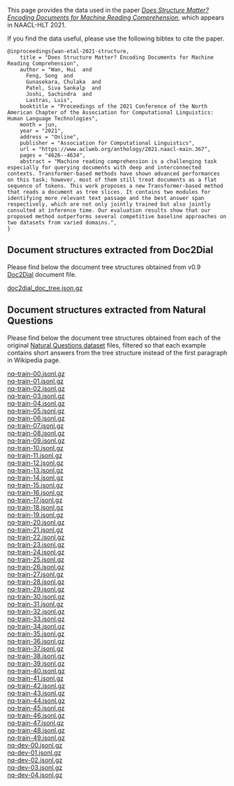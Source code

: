 
This page provides the data used in the paper *[Does Structure Matter? Encoding Documents for Machine Reading Comprehension](https://www.aclweb.org/anthology/2021.naacl-main.367.pdf)*, which appears in NAACL-HLT 2021.

If you find the data useful, please use the following bibtex to cite the paper.
```
@inproceedings{wan-etal-2021-structure,
    title = "Does Structure Matter? Encoding Documents for Machine Reading Comprehension",
    author = "Wan, Hui  and
      Feng, Song  and
      Gunasekara, Chulaka  and
      Patel, Siva Sankalp  and
      Joshi, Sachindra  and
      Lastras, Luis",
    booktitle = "Proceedings of the 2021 Conference of the North American Chapter of the Association for Computational Linguistics: Human Language Technologies",
    month = jun,
    year = "2021",
    address = "Online",
    publisher = "Association for Computational Linguistics",
    url = "https://www.aclweb.org/anthology/2021.naacl-main.367",
    pages = "4626--4634",
    abstract = "Machine reading comprehension is a challenging task especially for querying documents with deep and interconnected contexts. Transformer-based methods have shown advanced performances on this task; however, most of them still treat documents as a flat sequence of tokens. This work proposes a new Transformer-based method that reads a document as tree slices. It contains two modules for identifying more relevant text passage and the best answer span respectively, which are not only jointly trained but also jointly consulted at inference time. Our evaluation results show that our proposed method outperforms several competitive baseline approaches on two datasets from varied domains.",
}
```


## Document structures extracted from Doc2Dial

Please find below the document tree structures obtained from v0.9 [Doc2Dial](https://doc2dial.github.io/) document file.

[doc2dial_doc_tree.json.gz](http://html2struct.github.io/nq_files/doc2dial_doc_tree.json.gz)

## Document structures extracted from Natural Questions
Please find below the document tree structures obtained from each of the original [Natural Questions dataset](https://ai.google.com/research/NaturalQuestions) files, filtered so that each example contains short answers from the tree structure instead of the first paragraph in Wikipedia page.

[nq-train-00.jsonl.gz](http://html2struct.github.io/nq_files/nq-train-00.jsonl.gz) \
[nq-train-01.jsonl.gz](http://html2struct.github.io/nq_files/nq-train-01.jsonl.gz) \
[nq-train-02.jsonl.gz](http://html2struct.github.io/nq_files/nq-train-02.jsonl.gz) \
[nq-train-03.jsonl.gz](http://html2struct.github.io/nq_files/nq-train-03.jsonl.gz) \
[nq-train-04.jsonl.gz](http://html2struct.github.io/nq_files/nq-train-04.jsonl.gz) \
[nq-train-05.jsonl.gz](http://html2struct.github.io/nq_files/nq-train-05.jsonl.gz) \
[nq-train-06.jsonl.gz](http://html2struct.github.io/nq_files/nq-train-06.jsonl.gz) \
[nq-train-07.jsonl.gz](http://html2struct.github.io/nq_files/nq-train-07.jsonl.gz) \
[nq-train-08.jsonl.gz](http://html2struct.github.io/nq_files/nq-train-08.jsonl.gz) \
[nq-train-09.jsonl.gz](http://html2struct.github.io/nq_files/nq-train-09.jsonl.gz) \
[nq-train-10.jsonl.gz](http://html2struct.github.io/nq_files/nq-train-10.jsonl.gz) \
[nq-train-11.jsonl.gz](http://html2struct.github.io/nq_files/nq-train-11.jsonl.gz) \
[nq-train-12.jsonl.gz](http://html2struct.github.io/nq_files/nq-train-12.jsonl.gz) \
[nq-train-13.jsonl.gz](http://html2struct.github.io/nq_files/nq-train-13.jsonl.gz) \
[nq-train-14.jsonl.gz](http://html2struct.github.io/nq_files/nq-train-14.jsonl.gz) \
[nq-train-15.jsonl.gz](http://html2struct.github.io/nq_files/nq-train-15.jsonl.gz) \
[nq-train-16.jsonl.gz](http://html2struct.github.io/nq_files/nq-train-16.jsonl.gz) \
[nq-train-17.jsonl.gz](http://html2struct.github.io/nq_files/nq-train-17.jsonl.gz) \
[nq-train-18.jsonl.gz](http://html2struct.github.io/nq_files/nq-train-18.jsonl.gz) \
[nq-train-19.jsonl.gz](http://html2struct.github.io/nq_files/nq-train-19.jsonl.gz) \
[nq-train-20.jsonl.gz](http://html2struct.github.io/nq_files/nq-train-20.jsonl.gz) \
[nq-train-21.jsonl.gz](http://html2struct.github.io/nq_files/nq-train-21.jsonl.gz) \
[nq-train-22.jsonl.gz](http://html2struct.github.io/nq_files/nq-train-22.jsonl.gz) \
[nq-train-23.jsonl.gz](http://html2struct.github.io/nq_files/nq-train-23.jsonl.gz) \
[nq-train-24.jsonl.gz](http://html2struct.github.io/nq_files/nq-train-24.jsonl.gz) \
[nq-train-25.jsonl.gz](http://html2struct.github.io/nq_files/nq-train-25.jsonl.gz) \
[nq-train-26.jsonl.gz](http://html2struct.github.io/nq_files/nq-train-26.jsonl.gz) \
[nq-train-27.jsonl.gz](http://html2struct.github.io/nq_files/nq-train-27.jsonl.gz) \
[nq-train-28.jsonl.gz](http://html2struct.github.io/nq_files/nq-train-28.jsonl.gz) \
[nq-train-29.jsonl.gz](http://html2struct.github.io/nq_files/nq-train-29.jsonl.gz) \
[nq-train-30.jsonl.gz](http://html2struct.github.io/nq_files/nq-train-30.jsonl.gz) \
[nq-train-31.jsonl.gz](http://html2struct.github.io/nq_files/nq-train-31.jsonl.gz) \
[nq-train-32.jsonl.gz](http://html2struct.github.io/nq_files/nq-train-32.jsonl.gz) \
[nq-train-33.jsonl.gz](http://html2struct.github.io/nq_files/nq-train-33.jsonl.gz) \
[nq-train-34.jsonl.gz](http://html2struct.github.io/nq_files/nq-train-34.jsonl.gz) \
[nq-train-35.jsonl.gz](http://html2struct.github.io/nq_files/nq-train-35.jsonl.gz) \
[nq-train-36.jsonl.gz](http://html2struct.github.io/nq_files/nq-train-36.jsonl.gz) \
[nq-train-37.jsonl.gz](http://html2struct.github.io/nq_files/nq-train-37.jsonl.gz) \
[nq-train-38.jsonl.gz](http://html2struct.github.io/nq_files/nq-train-38.jsonl.gz) \
[nq-train-39.jsonl.gz](http://html2struct.github.io/nq_files/nq-train-39.jsonl.gz) \
[nq-train-40.jsonl.gz](http://html2struct.github.io/nq_files/nq-train-40.jsonl.gz) \
[nq-train-41.jsonl.gz](http://html2struct.github.io/nq_files/nq-train-41.jsonl.gz) \
[nq-train-42.jsonl.gz](http://html2struct.github.io/nq_files/nq-train-42.jsonl.gz) \
[nq-train-43.jsonl.gz](http://html2struct.github.io/nq_files/nq-train-43.jsonl.gz) \
[nq-train-44.jsonl.gz](http://html2struct.github.io/nq_files/nq-train-44.jsonl.gz) \
[nq-train-45.jsonl.gz](http://html2struct.github.io/nq_files/nq-train-45.jsonl.gz) \
[nq-train-46.jsonl.gz](http://html2struct.github.io/nq_files/nq-train-46.jsonl.gz) \
[nq-train-47.jsonl.gz](http://html2struct.github.io/nq_files/nq-train-47.jsonl.gz) \
[nq-train-48.jsonl.gz](http://html2struct.github.io/nq_files/nq-train-48.jsonl.gz) \
[nq-train-49.jsonl.gz](http://html2struct.github.io/nq_files/nq-train-49.jsonl.gz) \
[nq-dev-00.jsonl.gz](http://html2struct.github.io/nq_files/nq-dev-00.jsonl.gz) \
[nq-dev-01.jsonl.gz](http://html2struct.github.io/nq_files/nq-dev-01.jsonl.gz) \
[nq-dev-02.jsonl.gz](http://html2struct.github.io/nq_files/nq-dev-02.jsonl.gz) \
[nq-dev-03.jsonl.gz](http://html2struct.github.io/nq_files/nq-dev-03.jsonl.gz) \
[nq-dev-04.jsonl.gz](http://html2struct.github.io/nq_files/nq-dev-04.jsonl.gz) 



